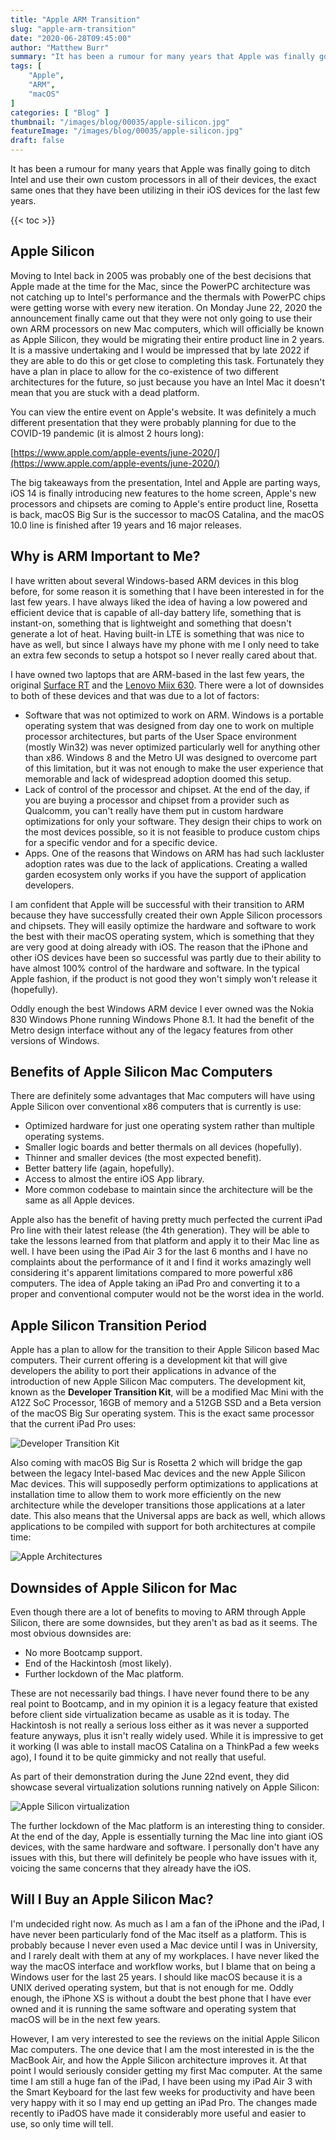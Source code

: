 ```yaml
---
title: "Apple ARM Transition"
slug: "apple-arm-transition"
date: "2020-06-28T09:45:00"
author: "Matthew Burr"
summary: "It has been a rumour for many years that Apple was finally going to ditch Intel and use their own custom processors in all of their devices, the exact same ones that they have been utilizing in their iOS devices for the last few years."
tags: [
    "Apple",
    "ARM",
    "macOS"
]
categories: [ "Blog" ]
thumbnail: "/images/blog/00035/apple-silicon.jpg"
featureImage: "/images/blog/00035/apple-silicon.jpg"
draft: false
---
```


It has been a rumour for many years that Apple was finally going to ditch Intel and use their own custom processors in all of their devices, the exact same ones that they have been utilizing in their iOS devices for the last few years. 

{{< toc >}}

## Apple Silicon ##

Moving to Intel back in 2005 was probably one of the best decisions that Apple made at the time for the Mac, since the PowerPC architecture was not catching up to Intel's performance and the thermals with PowerPC chips were getting worse with every new iteration. On Monday June 22, 2020 the announcement finally came out that they were not only going to use their own ARM processors on new Mac computers, which will officially be known as Apple Silicon, they would be migrating their entire product line in 2 years. It is a massive undertaking and I would be impressed that by late 2022 if they are able to do this or get close to completing this task. Fortunately they have a plan in place to allow for the co-existence of two different architectures for the future, so just because you have an Intel Mac it doesn't mean that you are stuck with a dead platform.

You can view the entire event on Apple's website. It was definitely a much different presentation that they were probably planning for due to the COVID-19 pandemic (it is almost 2 hours long):

[https://www.apple.com/apple-events/june-2020/](https://www.apple.com/apple-events/june-2020/)

The big takeaways from the presentation, Intel and Apple are parting ways, iOS 14 is finally introducing new features to the home screen, Apple's new processors and chipsets are coming to Apple's entire product line, Rosetta is back, macOS Big Sur is the successor to macOS Catalina, and the macOS 10.0 line is finished after 19 years and 16 major releases.

## Why is ARM Important to Me? ##

I have written about several Windows-based ARM devices in this blog before, for some reason it is something that I have been interested in for the last few years. I have always liked the idea of having a low powered and efficient device that is capable of all-day battery life, something that is instant-on, something that is lightweight and something that doesn't generate a lot of heat. Having built-in LTE is something that was nice to have as well, but since I always have my phone with me I only need to take an extra few seconds to setup a hotspot so I never really cared about that.

I have owned two laptops that are ARM-based in the last few years, the original [Surface RT](/blog/2018/08/05/windows-on-arm/) and the [Lenovo Miix 630](/blog/2018/10/04/lenovo-miix-630/). There were a lot of downsides to both of these devices and that was due to a lot of factors:

* Software that was not optimized to work on ARM. Windows is a portable operating system that was designed from day one to work on multiple processor architectures, but parts of the User Space environment (mostly Win32) was never optimized particularly well for anything other than x86. Windows 8 and the Metro UI was designed to overcome part of this limitation, but it was not enough to make the user experience that memorable and lack of widespread adoption doomed this setup.
* Lack of control of the processor and chipset. At the end of the day, if you are buying a processor and chipset from a provider such as Qualcomm, you can't really have them put in custom hardware optimizations for only your software. They design their chips to work on the most devices possible, so it is not feasible to produce custom chips for a specific vendor and for a specific device.
* Apps. One of the reasons that Windows on ARM has had such lackluster adoption rates was due to the lack of applications. Creating a walled garden ecosystem only works if you have the support of application developers.

I am confident that Apple will be successful with their transition to ARM because they have successfully created their own Apple Silicon processors and chipsets. They will easily optimize the hardware and software to work the best with their macOS operating system, which is something that they are very good at doing already with iOS. The reason that the iPhone and other iOS devices have been so successful was partly due to their ability to have almost 100% control of the hardware and software. In the typical Apple fashion, if the product is not good they won't simply won't release it (hopefully).

Oddly enough the best Windows ARM device I ever owned was the Nokia 830 Windows Phone running Windows Phone 8.1. It had the benefit of the Metro design interface without any of the legacy features from other versions of Windows.

## Benefits of Apple Silicon Mac Computers ##

There are definitely some advantages that Mac computers will have using Apple Silicon over conventional x86 computers that is currently is use:

* Optimized hardware for just one operating system rather than multiple operating systems.
* Smaller logic boards and better thermals on all devices (hopefully).
* Thinner and smaller devices (the most expected benefit).
* Better battery life (again, hopefully).
* Access to almost the entire iOS App library.
* More common codebase to maintain since the architecture will be the same as all Apple devices.

Apple also has the benefit of having pretty much perfected the current iPad Pro line with their latest release (the 4th generation). They will be able to take the lessons learned from that platform and apply it to their Mac line as well. I have been using the iPad Air 3 for the last 6 months and I have no complaints about the performance of it and I find it works amazingly well considering it's apparent limitations compared to more powerful x86 computers. The idea of Apple taking an iPad Pro and converting it to a proper and conventional computer would not be the worst idea in the world.

## Apple Silicon Transition Period ##

Apple has a plan to allow for the transition to their Apple Silicon based Mac computers. Their current offering is a development kit that will give developers the ability to port their applications in advance of the introduction of new Apple Silicon Mac computers. The development kit, known as the **Developer Transition Kit**, will be a modified Mac Mini with the A12Z SoC Processor, 16GB of memory and a 512GB SSD and a Beta version of the macOS Big Sur operating system. This is the exact same processor that the current iPad Pro uses:

![Developer Transition Kit](/images/blog/00035/mac-mini-transition-kit.jpg)

Also coming with macOS Big Sur is Rosetta 2 which will bridge the gap between the legacy Intel-based Mac devices and the new Apple Silicon Mac devices. This will supposedly perform optimizations to applications at installation time to allow them to work more efficiently on the new architecture while the developer transitions those applications at a later date. This also means that the Universal apps are back as well, which allows applications to be compiled with support for both architectures at compile time:

![Apple Architectures](/images/blog/00035/apple-silicon-xcode-alert.jpg)

## Downsides of Apple Silicon for Mac ##

Even though there are a lot of benefits to moving to ARM through Apple Silicon, there are some downsides, but they aren't as bad as it seems. The most obvious downsides are:

* No more Bootcamp support.
* End of the Hackintosh (most likely).
* Further lockdown of the Mac platform.

These are not necessarily bad things. I have never found there to be any real point to Bootcamp, and in my opinion it is a legacy feature that existed before client side virtualization became as usable as it is today. The Hackintosh is not really a serious loss either as it was never a supported feature anyways, plus it isn't really widely used. While it is impressive to get it working (I was able to install macOS Catalina on a ThinkPad a few weeks ago), I found it to be quite gimmicky and not really that useful.

As part of their demonstration during the June 22nd event, they did showcase several virtualization solutions running natively on Apple Silicon:

![Apple Silicon virtualization](/images/blog/00035/apple-silicon-3rd-party.jpg)

The further lockdown of the Mac platform is an interesting thing to consider. At the end of the day, Apple is essentially turning the Mac line into giant iOS devices, with the same hardware and software. I personally don't have any issues with this, but there will definitely be people who have issues with it, voicing the same concerns that they already have the iOS.

## Will I Buy an Apple Silicon Mac? ##

I'm undecided right now. As much as I am a fan of the iPhone and the iPad, I have never been particularly fond of the Mac itself as a platform. This is probably because I never even used a Mac device until I was in University, and I rarely dealt with them at any of my workplaces. I have never liked the way the macOS interface and workflow works, but I blame that on being a Windows user for the last 25 years. I should like macOS because it is a UNIX derived operating system, but that is not enough for me. Oddly enough, the iPhone XS is without a doubt the best phone that I have ever owned and it is running the same software and operating system that macOS will be in the next few years.

However, I am very interested to see the reviews on the initial Apple Silicon Mac computers. The one device that I am the most interested in is the the MacBook Air, and how the Apple Silicon architecture improves it. At that point I would seriously consider getting my first Mac computer. At the same time I am still a huge fan of the iPad, I have been using my iPad Air 3 with the Smart Keyboard for the last few weeks for productivity and have been very happy with it so I may end up getting an iPad Pro. The changes made recently to iPadOS have made it considerably more useful and easier to use, so only time will tell.
